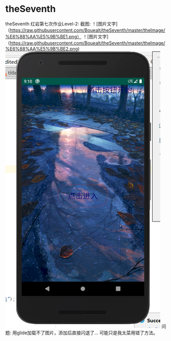 # theSeventh
theSeventh
红岩第七次作业Level-2:
截图:
！[图片文字] （https://raw.githubusercontent.com/Bouealt/theSeventh/master/theImage/%E6%88%AA%E5%9B%BE1.png）
！[图片文字] （https://raw.githubusercontent.com/Bouealt/theSeventh/master/theImage/%E6%88%AA%E5%9B%BE2.png)
![Image text](https://raw.githubusercontent.com/Bouealt/theSeventh/master/theImage/%E6%88%AA%E5%9B%BE3.png)
问题:
用glide加载不了图片，添加后直接闪退了...
可能只是我太菜用错了方法。
